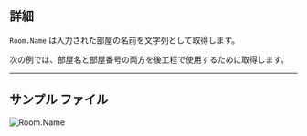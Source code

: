 ## 詳細
`Room.Name` は入力された部屋の名前を文字列として取得します。

次の例では、部屋名と部屋番号の両方を後工程で使用するために取得します。
___
## サンプル ファイル

![Room.Name](./Revit.Elements.Room.Name_img.jpg)
